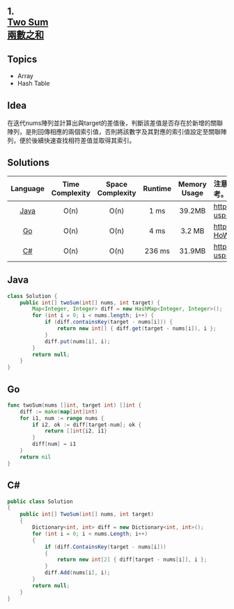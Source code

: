 ##  **1.<br/>[Two Sum](https://leetcode.com/problems/two-sum/)<br/>[兩數之和](https://leetcode-cn.com/problems/two-sum/)**

## **Topics**
* Array 
* Hash Table

## **Idea**
在迭代nums陣列並計算出與target的差值後，判斷該差值是否存在於新增的關聯陣列，是則回傳相應的兩個索引值，否則將該數字及其對應的索引值設定至關聯陣列，便於後續快速查找相符差值並取得其索引。

## **Solutions**
| Language | Time Complexity | Space Complexity | Runtime | Memory Usage | 注意：Runtime和Memory Usage的數值皆來自LeetCode提供的效能測試，僅供參考。 |
| :--: | :--: | :--: | :--: | :--: | :-- |
| [Java](https://github.com/cashviar/leetcode/blob/main/problems/algorithms/1_two-sum.md#java) | O(n) | O(n) | 1 ms | 39.2MB | https://drive.google.com/file/d/13G1crITzONM18Kd78qJFdBpevTbazOJd/view?usp=sharing |
| [Go](https://github.com/cashviar/leetcode/blob/main/problems/algorithms/1_two-sum.md#go) | O(n) | O(n) | 4 ms | 3.2 MB | https://drive.google.com/file/d/1E7UFUCqwUFAOhZ-HoWsx_MyLIow67S7Q/view?usp=sharing |
| [C#](https://github.com/cashviar/leetcode/blob/main/problems/algorithms/1_two-sum.md#c) | O(n) | O(n) | 236 ms | 31.9MB | https://drive.google.com/file/d/1BmMEWGtqwPl_GdKhCozHTILTbDZfvYOz/view?usp=sharing |

## Java
```Java
class Solution {
    public int[] twoSum(int[] nums, int target) {
        Map<Integer, Integer> diff = new HashMap<Integer, Integer>();
        for (int i = 0; i < nums.length; i++) {
            if (diff.containsKey(target - nums[i])) {
                return new int[] { diff.get(target - nums[i]), i };
            }
            diff.put(nums[i], i);
        }
        return null;
    }
}
```

## Go

```Go
func twoSum(nums []int, target int) []int {
    diff := make(map[int]int)
    for i1, num := range nums {
        if i2, ok := diff[target-num]; ok {
            return []int{i2, i1}
        }
        diff[num] = i1
    }
    return nil
}
```

## C#
```csharp
public class Solution 
{
    public int[] TwoSum(int[] nums, int target) 
    {    
        Dictionary<int, int> diff = new Dictionary<int, int>();
        for (int i = 0; i < nums.Length; i++) 
        {
            if (diff.ContainsKey(target - nums[i])) 
            {
                return new int[2] { diff[target - nums[i]], i };            
            }
            diff.Add(nums[i], i);
        }                
        return null;
    }
}
```
